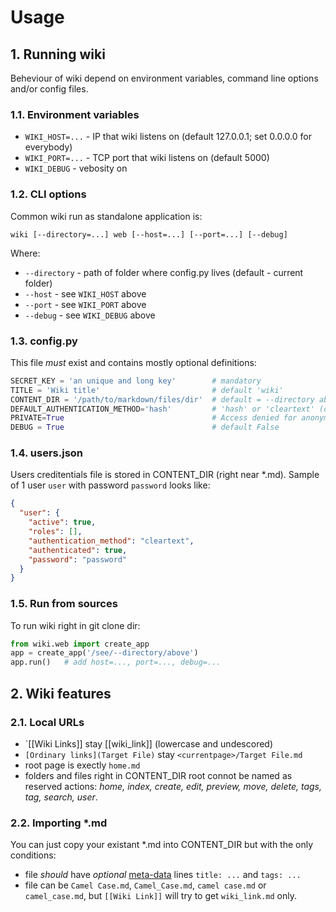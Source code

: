 # Usage

## 1. Running wiki

Beheviour of wiki depend on environment variables, command line options and/or config files.

### 1.1. Environment variables
- `WIKI_HOST=...` - IP that wiki listens on (default 127.0.0.1; set 0.0.0.0 for everybody)
- `WIKI_PORT=...` - TCP port that wiki listens on (default 5000)
- `WIKI_DEBUG` - vebosity on

### 1.2. CLI options
Common wiki run as standalone application is:

    wiki [--directory=...] web [--host=...] [--port=...] [--debug]

Where:
- `--directory` - path of folder where config.py lives (default - current folder)
- `--host` - see `WIKI_HOST` above
- `--port` - see `WIKI_PORT` above
- `--debug` - see `WIKI_DEBUG` above

### 1.3. config.py

This file *must* exist and contains mostly optional definitions:

```python
SECRET_KEY = 'an unique and long key'        # mandatory
TITLE = 'Wiki title'                         # default 'wiki'
CONTENT_DIR = '/path/to/markdown/files/dir'  # default = --directory above
DEFAULT_AUTHENTICATION_METHOD='hash'         # 'hash' or 'cleartext' (default)
PRIVATE=True                                 # Access denied for anonymous' (default=False)
DEBUG = True                                 # default False
```

### 1.4. users.json

Users creditentials file is stored in CONTENT_DIR (right near *.md).
Sample of 1 user `user` with password `password` looks like:
```json
{
  "user": {
    "active": true,
    "roles": [],
    "authentication_method": "cleartext",
    "authenticated": true,
    "password": "password"
  }
}
```

### 1.5. Run from sources

To run wiki right in git clone dir:
```python
from wiki.web import create_app
app = create_app('/see/--directory/above')
app.run()   # add host=..., port=..., debug=...
```

## 2. Wiki features

### 2.1. Local URLs
- `[[Wiki Links]] stay [[wiki_link]] (lowercase and undescored)
- `[Ordinary links](Target File)` stay `<currentpage>/Target File.md`
- root page is exectly `home.md`
- folders and files right in CONTENT_DIR root connot be named as reserved actions:
  *home, index, create, edit, preview, move, delete, tags, tag, search, user*.

### 2.2. Importing *.md
You can just copy your existant *.md into CONTENT_DIR but with the only conditions:
- file *should* have *optional* [meta-data](https://python-markdown.github.io/extensions/meta_data/) lines `title: ...` and `tags: ...`
- file can be `Camel Case.md`, `Camel_Case.md`, `camel case.md` or `camel_case.md`, but `[[Wiki Link]]` will try to get `wiki_link.md` only.
